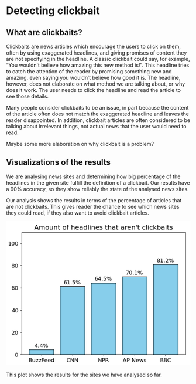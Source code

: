# Detecting clickbait 

## What are clickbaits?

Clickbaits are news articles which encourage the users to click on them, often by using exaggerated headlines, and giving promises of content they are not specifying in the headline. A classic clickbait could say, for example, “You wouldn’t believe how amazing this new method is!”. This headline tries to catch the attention of the reader by promising something new and amazing, even saying you wouldn’t believe how good it is. The headline, however, does not elaborate on what method we are talking about, or why does it work. The user needs to click the headline and read the article to see those details. 

Many people consider clickbaits to be an issue, in part because the content of the article often does not match the exaggerated headline and leaves the reader disappointed. In addition, clickbait articles are often considered to be talking about irrelevant things, not actual news that the user would need to read. 

Maybe some more elaboration on why clickbait is a problem? 

## Visualizations of the results

We are analysing news sites and determining how big percentage of the headlines in the given site fulfill the definition of a clickbait. Our results have a 90% accuracy, so they show reliably the state of the analysed news sites.

Our analysis shows the results in terms of the percentage of articles that are not clickbaits. This gives reader the chance to see which news sites they could read, if they also want to avoid clickbait articles. 

![Bar chart of the analysed sites](plot.png)

This plot shows the results for the sites we have analysed so far.
